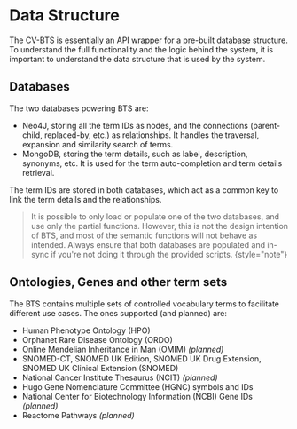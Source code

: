 # Data Structure

The CV-BTS is essentially an API wrapper for a pre-built database structure. To understand the full functionality and the logic behind the system, it is important to understand the data structure that is used by the system.

## Databases

The two databases powering BTS are:

- Neo4J, storing all the term IDs as nodes, and the connections (parent-child, replaced-by, etc.) as relationships. It handles the traversal, expansion and similarity search of terms.
- MongoDB, storing the term details, such as label, description, synonyms, etc. It is used for the term auto-completion and term details retrieval.

The term IDs are stored in both databases, which act as a common key to link the term details and the relationships.

> It is possible to only load or populate one of the two databases, and use only the partial functions. However, this is not the design intention of BTS, and most of the semantic functions will not behave as intended. Always ensure that both databases are populated and in-sync if you're not doing it through the provided scripts.
> {style="note"}

## Ontologies, Genes and other term sets

The BTS contains multiple sets of controlled vocabulary terms to facilitate different use cases. The ones supported (and planned) are:

- Human Phenotype Ontology (HPO)
- Orphanet Rare Disease Ontology (ORDO)
- Online Mendelian Inheritance in Man (OMIM) *(planned)*
- SNOMED-CT, SNOMED UK Edition, SNOMED UK Drug Extension, SNOMED UK Clinical Extension (SNOMED)
- National Cancer Institute Thesaurus (NCIT) *(planned)*
- Hugo Gene Nomenclature Committee (HGNC) symbols and IDs
- National Center for Biotechnology Information (NCBI) Gene IDs *(planned)*
- Reactome Pathways *(planned)*


